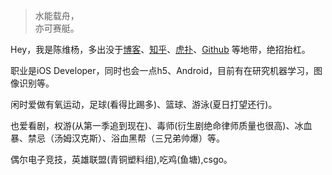> 水能载舟，  
> 亦可赛艇。

Hey，我是陈维杨，多出没于[博客](https://wellyounglimited.github.io)、[知乎](https://www.zhihu.com/people/wellyoungChan/pins/posts)、[虎扑](https://my.hupu.com/170828285000869)、[Github](https://github.com/wellyounglimited) 等地带，绝招抬杠。

职业是iOS Developer，同时也会一点h5、Android，目前有在研究机器学习，图像识别等。

闲时爱做有氧运动，足球(看得比踢多)、篮球、游泳(夏日打望还行)。

也爱看剧，权游(从第一季追到现在)、毒师(衍生剧绝命律师质量也很高)、冰血暴、禁忌（汤姆汉克斯）、浴血黑帮（三兄弟帅爆）等。

偶尔电子竞技，英雄联盟(青铜塑料组),吃鸡(鱼塘),csgo。

